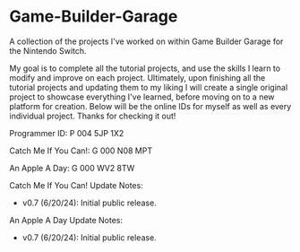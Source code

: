 # Game-Builder-Garage

A collection of the projects I've worked on within Game Builder Garage for the Nintendo Switch.

My goal is to complete all the tutorial projects, and use the skills I learn to modify and improve on each project. 
  Ultimately, upon finishing all the tutorial projects and updating them to my liking I will create a single original 
  project to showcase everything I've learned, before moving on to a new platform for creation. Below will be the
  online IDs for myself as well as every individual project. Thanks for checking it out!



Programmer ID:            P 004 5JP 1X2 
  
  Catch Me If You Can!:   G 000 N08 MPT 
  
  An Apple A Day:         G 000 WV2 8TW

 

Catch Me If You Can! Update Notes:

  - v0.7 (6/20/24): Initial public release.

An Apple A Day Update Notes:

  - v0.7 (6/20/24): Initial public release.
